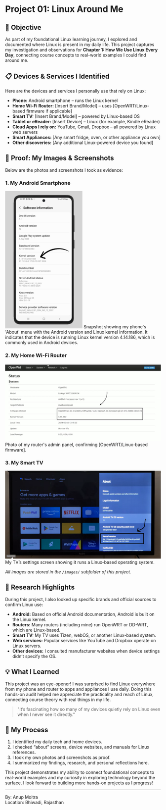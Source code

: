 # Project 01: Linux Around Me

## 📝 Objective

As part of my foundational Linux learning journey, I explored and documented where Linux is present in my daily life. This project captures my investigation and observations for **Chapter 1: How We Use Linux Every Day**, connecting course concepts to real-world examples I could find around me.

## 📋 Devices & Services I Identified

Here are the devices and services I personally use that rely on Linux:

- **Phone:** Android smartphone – runs the Linux kernel
- **Home Wi-Fi Router:** [Insert Brand/Model] – uses [OpenWRT/Linux-based firmware if applicable]
- **Smart TV:** [Insert Brand/Model] – powered by Linux-based OS
- **Tablet or eReader:** [Insert Device] – Linux (for example, Kindle eReader)
- **Cloud Apps I rely on:** YouTube, Gmail, Dropbox – all powered by Linux web servers
- **Smart Appliances:** [Any smart fridge, oven, or other appliance you own]
- **Other discoveries:** [Any additional Linux-powered device you found]

## 📸 Proof: My Images & Screenshots

Below are the photos and screenshots I took as evidence:

### 1. My Android Smartphone

<img src="images/phone-about.png" alt="Android About Phone menu" width="250"/>  
Snapshot showing my phone's 'About' menu with the Android version and Linux kernel information. It indicates that the device is running Linux kernel version 4.14.186, which is commonly used in Android devices.

### 2. My Home Wi-Fi Router

![Router firmware information](images/router-info.jpg)  
Photo of my router's admin panel, confirming [OpenWRT/Linux-based firmware].

### 3. My Smart TV

![Smart TV settings](images/smart-tv-settings.png)  
My TV’s settings screen showing it runs a Linux-based operating system.

*All images are stored in the `/images/` subfolder of this project.*

## 🔗 Research Highlights

During this project, I also looked up specific brands and official sources to confirm Linux use:

- **Android:** Based on official Android documentation, Android is built on the Linux kernel.
- **Routers:** Many routers (including mine) run OpenWRT or DD-WRT, which are Linux-based.
- **Smart TV:** My TV uses Tizen, webOS, or another Linux-based system.
- **Web services:** Popular services like YouTube and Dropbox operate on Linux servers.
- **Other devices:** I consulted manufacturer websites when device settings didn’t specify the OS.

## 💡 What I Learned

This project was an eye-opener! I was surprised to find Linux everywhere from my phone and router to apps and appliances I use daily. Doing this hands-on audit helped me appreciate the practicality and reach of Linux, connecting course theory with real things in my life.

> "It’s fascinating how so many of my devices quietly rely on Linux even when I never see it directly."

## 📁 My Process

1. I identified my daily tech and home devices.
2. I checked “about” screens, device websites, and manuals for Linux references.
3. I took my own photos and screenshots as proof.
4. I summarized my findings, research, and personal reflections here.

This project demonstrates my ability to connect foundational concepts to real-world examples and my curiosity in exploring technology beyond the surface. I look forward to building more hands-on projects as I progress!

---

By: Anup Moitra  
Location: Bhiwadi, Rajasthan
